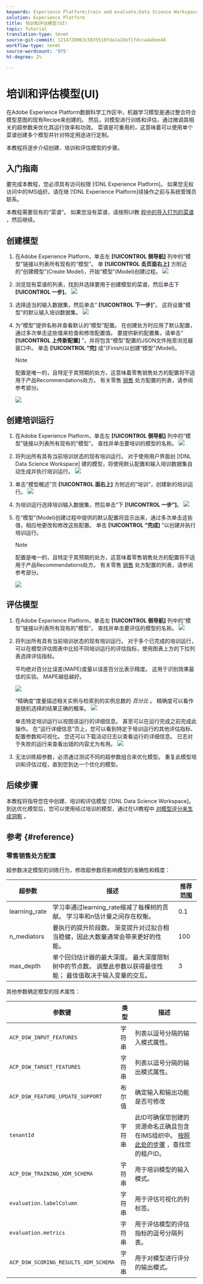 ```yaml
---
keywords: Experience Platform;train and evaluate;Data Science Workspace;popular topics
solution: Experience Platform
title: 培训和评估模型(UI)
topic: Tutorial
translation-type: tm+mt
source-git-commit: 1214728063c5835510fda1a16bf1fdcca4abee48
workflow-type: tm+mt
source-wordcount: '975'
ht-degree: 2%

---
```



# 培训和评估模型(UI)

在Adobe Experience Platform数据科学工作区中，机器学习模型是通过整合符合模型意图的现有Recipe来创建的。 然后，对模型进行训练和评估，通过微调其相关的超参数来优化其运行效率和功效。 菜谱是可重用的，这意味着可以使用单个菜谱创建多个模型并针对特定用途进行定制。

本教程将逐步介绍创建、培训和评估模型的步骤。

## 入门指南

要完成本教程，您必须具有访问权限 [!DNL Experience Platform]。 如果您无权访问中的IMS组织，请在继 [!DNL Experience Platform]续操作之前与系统管理员联系。

本教程需要现有的“菜谱”。 如果您没有菜谱，请按照UI教 [程中的导入打包的菜谱](./import-packaged-recipe-ui.md) ，然后继续。

## 创建模型

1. 在Adobe Experience Platform，单击左 **[!UICONTROL 侧导航]** 列中的“模型”链接以列表所有现有的“模型”。 单 **[!UICONTROL 击页面右上]** 方附近的“创建模型”(Create Model)，开始“模型”(Model)创建过程。
   ![](../images/models-recipes/train-evaluate-ui/models_browse.png)

2. 浏览现有菜谱的列表，找到并选择要用于创建模型的菜谱，然后单击下 **[!UICONTROL 一步]**。
   ![](../images/models-recipes/train-evaluate-ui/select_recipe.png)

3. 选择适当的输入数据集，然后单击“ **[!UICONTROL 下一步]**”。 这将设置“模型”的默认输入培训数据集。
   ![](../images/models-recipes/train-evaluate-ui/select_dataset.png)

4. 为“模型”提供名称并查看默认的“模型”配置。 在创建处方时应用了默认配置，通过多次单击这些值来检查和修改配置值。 要提供新的配置集，请单击“ **[!UICONTROL 上传新配置]** ”，并将包含“模型”配置的JSON文件拖至浏览器窗口中。 单击 **[!UICONTROL “完]** 成”(Finish)以创建“模型”(Model)。

   >[!NOTE]
   >
   >配置是唯一的，且特定于其预期的处方，这意味着零售销售处方的配置将不适用于产品Recommendations处方。 有关零售 [销售](#reference) 处方配置的列表，请参阅参考部分。

   ![](../images/models-recipes/train-evaluate-ui/name_and_configure.png)

## 创建培训运行

1. 在Adobe Experience Platform，单击左 **[!UICONTROL 侧导航]** 列中的“模型”链接以列表所有现有的“模型”。 查找并单击要培训的模型的名称。
   ![](../images/models-recipes/train-evaluate-ui/models_browse.png)

2. 将列出所有具有当前培训状态的现有培训运行。 对于使用用户界面创 [!DNL Data Science Workspace] 建的模型，将使用默认配置和输入培训数据集自动生成并执行培训运行。
   ![](../images/models-recipes/train-evaluate-ui/model_overview.png)

3. 单击“模型概述”页 **[!UICONTROL 面右上]** 方附近的“培训”，创建新的培训运行。
   ![](../images/models-recipes/train-evaluate-ui/training_input.png)

4. 为培训运行选择培训输入数据集，然后单击“下 **[!UICONTROL 一步”]**。
   ![](../images/models-recipes/train-evaluate-ui/training_configuration.png)

5. 在“模型”(Model)创建过程中提供的默认配置将显示出来，通过多次单击这些值，相应地更改和修改这些配置。 单击 **[!UICONTROL “完成]** ”以创建并执行培训运行。

   >[!NOTE]
   >
   >配置是唯一的，且特定于其预期的处方，这意味着零售销售处方的配置将不适用于产品Recommendations处方。 有关零售 [销售](#reference) 处方配置的列表，请参阅参考部分。

   ![](../images/models-recipes/train-evaluate-ui/training_configuration.png)

## 评估模型

1. 在Adobe Experience Platform，单击左 **[!UICONTROL 侧导航]** 列中的“模型”链接以列表所有现有的“模型”。 查找并单击要评估的模型的名称。
   ![](../images/models-recipes/train-evaluate-ui/models_browse.png)

2. 将列出所有具有当前培训状态的现有培训运行。 对于多个已完成的培训运行，可以在模型评估图表中比较不同培训运行的评估指标，使用图表上方的下拉列表选择评估指标。

   平均绝对百分比误差(MAPE)度量以误差百分比表示精度。 这用于识别效果最佳的实验。 MAPE越低越好。

   ![](../images/models-recipes/train-evaluate-ui/complete_training_run.png)

   “精确度”度量描述相关实例与检索到的实例总数的 *百分比* 。 精确度可以看作是随机选择的结果正确的概率。
   ![](../images/models-recipes/train-evaluate-ui/multiple_training_runs.png)

   单击特定培训运行以视图该运行的详细信息。 甚至可以在运行完成之前完成此操作。 在“运行详细信息”页上，您可以看到特定于培训运行的其他评估指标、配置参数和可视化。 您还可以下载活动日志以查看运行的详细信息。 日志对于失败的运行来查看出错的内容尤为有用。
   ![](../images/models-recipes/train-evaluate-ui/activity_logs.png)

3. 无法训练超参数，必须通过测试不同的超参数组合来优化模型。 重复此模型培训和评估过程，直到您到达一个优化的模型。

## 后续步骤

本教程将指导您在中创建、培训和评估模型 [!DNL Data Science Workspace]。 到达优化模型后，您可以使用经过培训的模型，通过在UI教程中 [对模型评分来生成洞察](./score-model-ui.md) 。

## 参考 {#reference}

### 零售销售处方配置

超参数决定模型的训练行为，修改超参数将影响模型的准确性和精度：

| 超参数 | 描述 | 推荐范围 |
--- | --- | ---
| learning_rate | 学习率通过learning_rate缩减了每棵树的贡献。 学习率和n估计量之间存在权衡。 | 0.1 | [2 - 10] /估计器数 |
| n_mediators | 要执行的提升阶段数。 渐变提升对过拟合相当稳健，因此大数量通常会带来更好的性能。 | 100 | 100 - 1000 |
| max_depth | 单个回归估计器的最大深度。 最大深度限制树中的节点数。 调整此参数以获得最佳性能； 最佳值取决于输入变量的交互。 | 3 | 4 - 10 |

其他参数确定模型的技术属性：

| 参数键 | 类型 | 描述 |
| ----- | ----- | ----- |
| `ACP_DSW_INPUT_FEATURES` | 字符串 | 列表以逗号分隔的输入模式属性。 |
| `ACP_DSW_TARGET_FEATURES` | 字符串 | 列表以逗号分隔的输出模式属性。 |
| `ACP_DSW_FEATURE_UPDATE_SUPPORT` | 布尔值 | 确定输入和输出功能是否可修改 |
| `tenantId` | 字符串 | 此ID可确保您创建的资源命名正确且包含在IMS组织中。 [按照此处的步骤](../../xdm/api/getting-started.md#know-your-tenant_id) ，查找您的租户ID。 |
| `ACP_DSW_TRAINING_XDM_SCHEMA` | 字符串 | 用于培训模型的输入模式。 |
| `evaluation.labelColumn` | 字符串 | 用于评估可视化的列标签。 |
| `evaluation.metrics` | 字符串 | 用于评估模型的评估指标的逗号分隔列表。 |
| `ACP_DSW_SCORING_RESULTS_XDM_SCHEMA` | 字符串 | 用于对模型进行评分的输出模式。 |